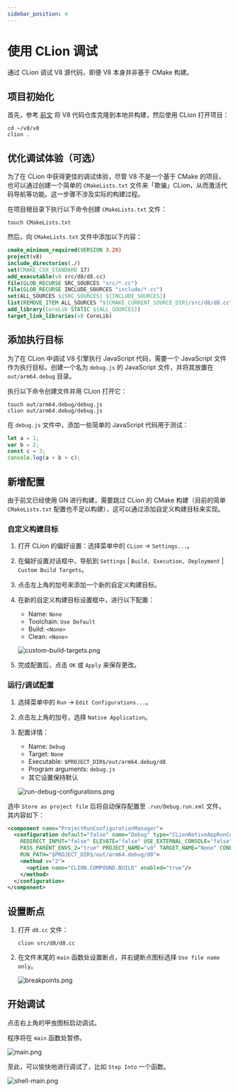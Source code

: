 ```yaml
---
sidebar_position: 4
---
```


# 使用 CLion 调试

通过 CLion 调试 V8 源代码，即便 V8 本身并非基于 CMake 构建。

## 项目初始化

首先，参考 [前文](./build) 将 V8 代码仓库克隆到本地并构建，然后使用 CLion 打开项目：

```shell
cd ~/v8/v8
clion .
```

## 优化调试体验（可选）

为了在 CLion 中获得更佳的调试体验，尽管 V8 不是一个基于 CMake 的项目，也可以通过创建一个简单的 `CMakeLists.txt` 文件来「欺骗」CLion，从而激活代码导航等功能。这一步骤不涉及实际的构建过程。

在项目根目录下执行以下命令创建 `CMakeLists.txt` 文件：

```shell
touch CMakeLists.txt
```

然后，向 `CMakeLists.txt` 文件中添加以下内容：

```cmake
cmake_minimum_required(VERSION 3.28)
project(v8)
include_directories(./)
set(CMAKE_CXX_STANDARD 17)
add_executable(v8 src/d8/d8.cc)
file(GLOB_RECURSE SRC_SOURCES "src/*.cc")
file(GLOB_RECURSE INCLUDE_SOURCES "include/*.cc")
set(ALL_SOURCES ${SRC_SOURCES} ${INCLUDE_SOURCES})
list(REMOVE_ITEM ALL_SOURCES "${CMAKE_CURRENT_SOURCE_DIR}/src/d8/d8.cc")
add_library(CoreLib STATIC ${ALL_SOURCES})
target_link_libraries(v8 CoreLib)
```

## 添加执行目标

为了在 CLion 中调试 V8 引擎执行 JavaScript 代码，需要一个 JavaScript 文件作为执行目标。创建一个名为 `debug.js` 的 JavaScript 文件，并将其放置在 `out/arm64.debug` 目录。

执行以下命令创建文件并用 CLion 打开它：

```shell
touch out/arm64.debug/debug.js
clion out/arm64.debug/debug.js
```

在 `debug.js` 文件中，添加一些简单的 JavaScript 代码用于测试：

```javascript
let a = 1;
var b = 2;
const c = 3;
console.log(a + b + c);
```

## 新增配置

由于前文已经使用 GN 进行构建，需要跳过 CLion 的 CMake 构建（目前的简单 `CMakeLists.txt` 配置也不足以构建），这可以通过添加自定义构建目标来实现。

### 自定义构建目标

1. 打开 CLion 的偏好设置：选择菜单中的 `CLion` -> `Settings...`。

2. 在偏好设置对话框中，导航到 `Settings` | `Build, Execution, Deployment` | `Custom Build Targets`。

3. 点击左上角的加号来添加一个新的自定义构建目标。

4. 在新的自定义构建目标设置框中，进行以下配置：

   - Name: `None`
   - Toolchain: `Use Default`
   - Build: `<None>`
   - Clean: `<None>`

   ![custom-build-targets.png](img/custom-build-targets.png)

5. 完成配置后，点击 `OK` 或 `Apply` 来保存更改。

### 运行/调试配置

1. 选择菜单中的 `Run` -> `Edit Configurations...`。

2. 点击左上角的加号，选择 `Native Application`。

3. 配置详情：

   - Name: `Debug`
   - Target: `None`
   - Executable: `$PROJECT_DIR$/out/arm64.debug/d8`
   - Program arguments: `debug.js`
   - 其它设置保持默认

   ![run-debug-configurations.png](img/run-debug-configurations.png)

选中 `Store as project file` 后将自动保存配置至 `.run/Debug.run.xml` 文件。其内容如下：

```xml
<component name="ProjectRunConfigurationManager">
  <configuration default="false" name="Debug" type="CLionNativeAppRunConfigurationType" PROGRAM_PARAMS="debug.js"
    REDIRECT_INPUT="false" ELEVATE="false" USE_EXTERNAL_CONSOLE="false" EMULATE_TERMINAL="false"
    PASS_PARENT_ENVS_2="true" PROJECT_NAME="v8" TARGET_NAME="None" CONFIG_NAME="None" version="1"
    RUN_PATH="$PROJECT_DIR$/out/arm64.debug/d8">
    <method v="2">
      <option name="CLION.COMPOUND.BUILD" enabled="true"/>
    </method>
  </configuration>
</component>
```

## 设置断点

1. 打开 `d8.cc` 文件：

   ```shell
   clion src/d8/d8.cc
   ```

2. 在文件末尾的 `main` 函数处设置断点，并右键断点图标选择 `Use file name only`。

   ![breakpoints.png](img/breakpoints.png)

## 开始调试

点击右上角的甲虫图标启动调试。

程序将在 `main` 函数处暂停。

![main.png](img/main.png)

至此，可以愉快地进行调试了，比如 `Step Into` 一个函数。

![shell-main.png](img/shell-main.png)
